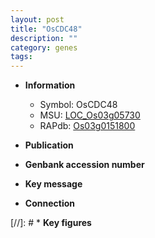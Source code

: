 ```yaml
---
layout: post
title: "OsCDC48"
description: ""
category: genes
tags: 
---
```


* **Information**  
    + Symbol: OsCDC48  
    + MSU: [LOC_Os03g05730](http://rice.uga.edu/cgi-bin/ORF_infopage.cgi?orf=LOC_Os03g05730)  
    + RAPdb: [Os03g0151800](http://rapdb.dna.affrc.go.jp/viewer/gbrowse_details/irgsp1?name=Os03g0151800)  

* **Publication**  

* **Genbank accession number**  

* **Key message**  

* **Connection**  

[//]: # * **Key figures**  


